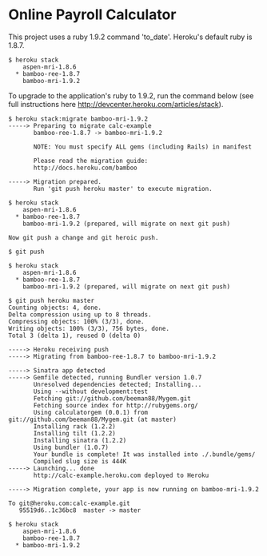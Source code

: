 # Online Payroll Calculator

This project uses a ruby 1.9.2 command 'to_date'.  Heroku's default ruby is 1.8.7.

    $ heroku stack
        aspen-mri-1.8.6
      * bamboo-ree-1.8.7
        bamboo-mri-1.9.2

To upgrade to the application's ruby to 1.9.2, run the command below (see full instructions here http://devcenter.heroku.com/articles/stack).

    $ heroku stack:migrate bamboo-mri-1.9.2
    -----> Preparing to migrate calc-example
           bamboo-ree-1.8.7 -> bamboo-mri-1.9.2

           NOTE: You must specify ALL gems (including Rails) in manifest
   
           Please read the migration guide:
           http://docs.heroku.com/bamboo

    -----> Migration prepared.
           Run 'git push heroku master' to execute migration.

    $ heroku stack
        aspen-mri-1.8.6
      * bamboo-ree-1.8.7
        bamboo-mri-1.9.2 (prepared, will migrate on next git push)

    Now git push a change and git heroic push.

    $ git push

    $ heroku stack
        aspen-mri-1.8.6
      * bamboo-ree-1.8.7
        bamboo-mri-1.9.2 (prepared, will migrate on next git push)

    $ git push heroku master
    Counting objects: 4, done.
    Delta compression using up to 8 threads.
    Compressing objects: 100% (3/3), done.
    Writing objects: 100% (3/3), 756 bytes, done.
    Total 3 (delta 1), reused 0 (delta 0)

    -----> Heroku receiving push
    -----> Migrating from bamboo-ree-1.8.7 to bamboo-mri-1.9.2

    -----> Sinatra app detected
    -----> Gemfile detected, running Bundler version 1.0.7
           Unresolved dependencies detected; Installing...
           Using --without development:test
           Fetching git://github.com/beeman88/Mygem.git
           Fetching source index for http://rubygems.org/
           Using calculatorgem (0.0.1) from git://github.com/beeman88/Mygem.git (at master)
           Installing rack (1.2.2)
           Installing tilt (1.2.2)
           Installing sinatra (1.2.2)
           Using bundler (1.0.7)
           Your bundle is complete! It was installed into ./.bundle/gems/
           Compiled slug size is 444K
    -----> Launching... done
           http://calc-example.heroku.com deployed to Heroku

    -----> Migration complete, your app is now running on bamboo-mri-1.9.2

    To git@heroku.com:calc-example.git
       95519d6..1c36bc8  master -> master

    $ heroku stack
        aspen-mri-1.8.6
        bamboo-ree-1.8.7
      * bamboo-mri-1.9.2








